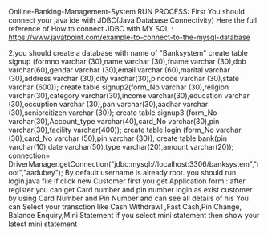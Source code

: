 Onliine-Banking-Management-System
RUN PROCESS:
First You should connect your java ide with JDBC(Java Database Connectivity) Here the full reference of How to connect JDBC with MY SQL : https://www.javatpoint.com/example-to-connect-to-the-mysql-database

2.you should create a database with name of "Banksystem" 
create table signup (formno varchar (30),name varchar (30),fname varchar (30),dob varchar(60),gendar varchar (30),email varchar (60),marital varchar (30),address varchar (30),city varchar(30),pincode varchar (30),state varchar (600));
 create table signup2(form_No varchar (30),religion varchar(30),category varchar(30),income varchar(30),education varchar (30),occuption varchar (30),pan varchar(30),aadhar varchar (30),seniorcitizen varchar (30));
 create table signup3 (form_No varchar(30),Account_type varchar(40),card_No varchar(30),pin varchar(30),facility varchar(400));
create table login (form_No varchar (30),card_No varchar (50),pin varchar (30));
create table bank(pin varchar(10),date varchar(50),type varchar(20),amount varchar(20));
connection= DriverManager.getConnection("jdbc:mysql://localhost:3306/banksystem","root","aadubey");
By default username is already root.
you should run login.java file
if click new Customer first you get Application form :
after register you can  get Card number and pin number login as exist customer by using Card Number and Pin Number and can see all details of his
You can Select your transction like Cash Withdrawl ,Fast Cash,Pin Change, Balance Enquiry,Mini Statement if you select mini statement then show your latest mini statement
